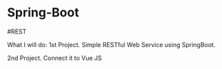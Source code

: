 # Spring-Boot
#REST

What I will do:
1st Project. Simple RESTful Web Service using SpringBoot.

2nd Project. Connect it to Vue JS
